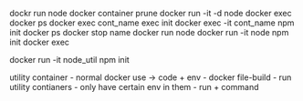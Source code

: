 dockr run node
docker container prune
docker run -it -d node
docker exec
docker ps
docker exec cont_name exec init
docker exec -it cont_name npm init
docker ps
docker stop name
docker run node
docker run -it node npm init
docker exec 


docker run -it node_util npm init

utility container
    - normal docker use -> code + env 
    - docker file-build - run
    utility contianers
        - only have certain env in them
        - run + command 